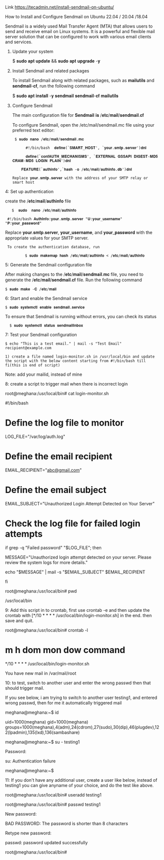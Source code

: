    Link  https://tecadmin.net/install-sendmail-on-ubuntu/

   
 How to Install and Configure Sendmail on Ubuntu 22.04 / 20.04 /18.04

Sendmail is a widely used Mail Transfer Agent (MTA) that allows users to send and receive email on Linux systems. It is a powerful and flexible mail server solution that can be configured to work with various email clients and services.

1. Update your system

     $ 𝐬𝐮𝐝𝐨 𝐚𝐩𝐭 𝐮𝐩𝐝𝐚𝐭𝐞 && 𝐬𝐮𝐝𝐨 𝐚𝐩𝐭 𝐮𝐩𝐠𝐫𝐚𝐝𝐞 -𝐲

 
2. Install Sendmail and related packages

   To install Sendmail along with related packages, such as 𝐦𝐚𝐢𝐥𝐮𝐭𝐢𝐥𝐬 and 𝐬𝐞𝐧𝐝𝐦𝐚𝐢𝐥-𝐜𝐟, run the following command

    $ 𝐬𝐮𝐝𝐨 𝐚𝐩𝐭 𝐢𝐧𝐬𝐭𝐚𝐥𝐥 -𝐲 𝐬𝐞𝐧𝐝𝐦𝐚𝐢𝐥 𝐬𝐞𝐧𝐝𝐦𝐚𝐢𝐥-𝐜𝐟 𝐦𝐚𝐢𝐥𝐮𝐭𝐢𝐥𝐬


  3. Configure Sendmail

       The main configuration file for 𝐒𝐞𝐧𝐝𝐦𝐚𝐢𝐥 𝐢𝐬 /𝐞𝐭𝐜/𝐦𝐚𝐢𝐥/𝐬𝐞𝐧𝐝𝐦𝐚𝐢𝐥.𝐜𝐟

       To configure Sendmail, open the /etc/mail/sendmail.mc file using your preferred text editor:

          $ 𝐬𝐮𝐝𝐨 𝐧𝐚𝐧𝐨 /𝐞𝐭𝐜/𝐦𝐚𝐢𝐥/𝐬𝐞𝐧𝐝𝐦𝐚𝐢𝐥.𝐦𝐜

               #!/bin/bash  𝐝𝐞𝐟𝐢𝐧𝐞(`𝐒𝐌𝐀𝐑𝐓_𝐇𝐎𝐒𝐓', `𝐲𝐨𝐮𝐫.𝐬𝐦𝐭𝐩.𝐬𝐞𝐫𝐯𝐞𝐫')𝐝𝐧𝐥

               𝐝𝐞𝐟𝐢𝐧𝐞(`𝐜𝐨𝐧𝐟𝐀𝐔𝐓𝐇_𝐌𝐄𝐂𝐇𝐀𝐍𝐈𝐒𝐌𝐒', `𝐄𝐗𝐓𝐄𝐑𝐍𝐀𝐋 𝐆𝐒𝐒𝐀𝐏𝐈 𝐃𝐈𝐆𝐄𝐒𝐓-𝐌𝐃𝟓 𝐂𝐑𝐀𝐌-𝐌𝐃𝟓 𝐋𝐎𝐆𝐈𝐍 𝐏𝐋𝐀𝐈𝐍')𝐝𝐧𝐥

             𝐅𝐄𝐀𝐓𝐔𝐑𝐄(`𝐚𝐮𝐭𝐡𝐢𝐧𝐟𝐨',`𝐡𝐚𝐬𝐡 -𝐨 /𝐞𝐭𝐜/𝐦𝐚𝐢𝐥/𝐚𝐮𝐭𝐡𝐢𝐧𝐟𝐨.𝐝𝐛')𝐝𝐧𝐥

         Replace 𝐲𝐨𝐮𝐫.𝐬𝐦𝐭𝐩.𝐬𝐞𝐫𝐯𝐞𝐫 with the address of your SMTP relay or smart host

4:  Set up authentication

   create the /𝐞𝐭𝐜/𝐦𝐚𝐢𝐥/𝐚𝐮𝐭𝐡𝐢𝐧𝐟𝐨 file

       $  𝐬𝐮𝐝𝐨  𝐧𝐚𝐧𝐨 /𝐞𝐭𝐜/𝐦𝐚𝐢𝐥/𝐚𝐮𝐭𝐡𝐢𝐧𝐟𝐨

     #!/bin/bash 𝐀𝐮𝐭𝐡𝐈𝐧𝐟𝐨:𝐲𝐨𝐮𝐫.𝐬𝐦𝐭𝐩.𝐬𝐞𝐫𝐯𝐞𝐫 "𝐔:𝐲𝐨𝐮𝐫_𝐮𝐬𝐞𝐫𝐧𝐚𝐦𝐞" "𝐏:𝐲𝐨𝐮𝐫_𝐩𝐚𝐬𝐬𝐰𝐨𝐫𝐝"

  Replace 𝐲𝐨𝐮𝐫.𝐬𝐦𝐭𝐩.𝐬𝐞𝐫𝐯𝐞𝐫, 𝐲𝐨𝐮𝐫_𝐮𝐬𝐞𝐫𝐧𝐚𝐦𝐞, and 𝐲𝐨𝐮𝐫_𝐩𝐚𝐬𝐬𝐰𝐨𝐫𝐝 with the appropriate values for your SMTP server.

     To create the authentication database, run

             $ 𝐬𝐮𝐝𝐨 𝐦𝐚𝐤𝐞𝐦𝐚𝐩 𝐡𝐚𝐬𝐡 /𝐞𝐭𝐜/𝐦𝐚𝐢𝐥/𝐚𝐮𝐭𝐡𝐢𝐧𝐟𝐨 < /𝐞𝐭𝐜/𝐦𝐚𝐢𝐥/𝐚𝐮𝐭𝐡𝐢𝐧𝐟𝐨

5:  Generate the Sendmail configuration file

   After making changes to the /𝐞𝐭𝐜/𝐦𝐚𝐢𝐥/𝐬𝐞𝐧𝐝𝐦𝐚𝐢𝐥.𝐦𝐜  file, you need to generate the /𝐞𝐭𝐜/𝐦𝐚𝐢𝐥/𝐬𝐞𝐧𝐝𝐦𝐚𝐢𝐥.𝐜𝐟 file. Run the following command

    $ 𝐬𝐮𝐝𝐨 𝐦𝐚𝐤𝐞 -𝐂 /𝐞𝐭𝐜/𝐦𝐚𝐢𝐥

6:  Start and enable the Sendmail service

    $ 𝐬𝐮𝐝𝐨 𝐬𝐲𝐬𝐭𝐞𝐦𝐜𝐭𝐥 𝐞𝐧𝐚𝐛𝐥𝐞 𝐬𝐞𝐧𝐝𝐦𝐚𝐢𝐥.𝐬𝐞𝐫𝐯𝐢𝐜𝐞


To ensure that Sendmail is running without errors, you can check its status

      $ 𝐬𝐮𝐝𝐨 𝐬𝐲𝐬𝐭𝐞𝐦𝐜𝐭𝐥 𝐬𝐭𝐚𝐭𝐮𝐬 𝐬𝐞𝐧𝐝𝐦𝐚𝐢𝐥𝐈𝐧𝐛𝐨𝐱

7: Test your Sendmail configuration

    $ echo "This is a test email." | mail -s "Test Email" recipient@example.com 

    1) create a file named login-monitor.sh in /usr/local/bin and update the script with the below content starting from #!/bin/bash till fi(this is end of script)
Note: add your mailid, instead of mine

8: create a script to trigger mail when there is incorrect login 

root@meghana:/usr/local/bin# cat login-monitor.sh

#!/bin/bash

# Define the log file to monitor

LOG_FILE="/var/log/auth.log"

# Define the email recipient

EMAIL_RECIPIENT="abc@gmail.com"

# Define the email subject

EMAIL_SUBJECT="Unauthorized Login Attempt Detected on Your Server"

# Check the log file for failed login attempts

if grep -q "Failed password" "$LOG_FILE"; then

  MESSAGE="Unauthorized login attempt detected on your server. Please review the system logs for more details."
  
  echo "$MESSAGE" | mail -s "$EMAIL_SUBJECT" $EMAIL_RECIPIENT
  
fi

root@meghana:/usr/local/bin# pwd

/usr/local/bin

9: Add this script in to crontab, first use crontab -e and then update the crontab with [*/10 * * * * /usr/local/bin/login-monitor.sh]  in the end. then save and quit.

root@meghana:/usr/local/bin# crontab -l

# m h  dom mon dow   command

*/10 * * * * /usr/local/bin/login-monitor.sh

You have new mail in /var/mail/root

10: to test, switch to another user and enter the wrong passwd then that should trigger mail.

If you see below, i am trying to switch to another user testing1, and entered wrong passwd, then for me it automatically triggered mail

meghana@meghana:~$ id

uid=1000(meghana) gid=1000(meghana) groups=1000(meghana),4(adm),24(cdrom),27(sudo),30(dip),46(plugdev),122(lpadmin),135(lxd),136(sambashare)

meghana@meghana:~$ su - testing1

Password:

su: Authentication failure

meghana@meghana:~$ 


11: If you don't have any  additional user, create a user like below, instead of testing1 you can give anyname of your choice, and do the test like above.

root@meghana:/usr/local/bin# useradd testing1

root@meghana:/usr/local/bin# passwd testing1

New password:

BAD PASSWORD: The password is shorter than 8 characters

Retype new password:

passwd: password updated successfully

root@meghana:/usr/local/bin#


    

    

           






    

    
     

 


     

              




